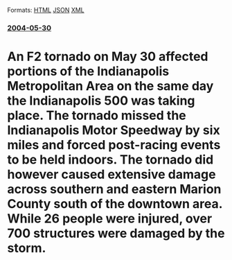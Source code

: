
Formats: [HTML](/news/2004/05/30/an-f2-tornado-on-may-30-affected-portions-of-the-indianapolis-metropolitan-area-on-the-same-day-the-indianapolis-500-was-taking-place-the.html)  [JSON](/news/2004/05/30/an-f2-tornado-on-may-30-affected-portions-of-the-indianapolis-metropolitan-area-on-the-same-day-the-indianapolis-500-was-taking-place-the.json)  [XML](/news/2004/05/30/an-f2-tornado-on-may-30-affected-portions-of-the-indianapolis-metropolitan-area-on-the-same-day-the-indianapolis-500-was-taking-place-the.xml)  

### [2004-05-30](/news/2004/05/30/index.md)

##### 
#  An F2 tornado on May 30 affected portions of the Indianapolis Metropolitan Area on the same day the Indianapolis 500 was taking place. The tornado missed the Indianapolis Motor Speedway by six miles and forced post-racing events to be held indoors. The tornado did however caused extensive damage across southern and eastern Marion County south of the downtown area. While 26 people were injured, over 700 structures were damaged by the storm.



